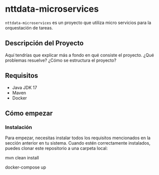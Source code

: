 # nttdata-microservices

`nttdata-microservices` es un proyecto que utiliza micro servicios para la orquestación de tareas.

## Descripción del Proyecto

Aquí tendrías que explicar más a fondo en qué consiste el proyecto. ¿Qué problemas resuelve? ¿Cómo se estructura el proyecto?

## Requisitos

- Java JDK 17
- Maven
- Docker

## Cómo empezar

### Instalación

Para empezar, necesitas instalar todos los requisitos mencionados en la sección anterior en tu sistema. Cuando estén correctamente instalados, puedes clonar este repositorio a una carpeta local:

mvn clean install

docker-compose up